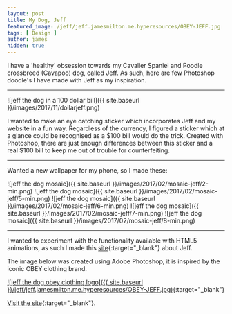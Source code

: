 ```yaml
---
layout: post
title: My Dog, Jeff
featured_image: /jeff/jeff.jamesmilton.me.hyperesources/OBEY-JEFF.jpg
tags: [ Design ]
author: james
hidden: true
---
```


I have a 'healthy' obsession towards my Cavalier Spaniel and Poodle crossbreed (Cavapoo) dog, called Jeff. As such, here are few Photoshop doodle's I have made with Jeff as my inspiration.

---
![jeff the dog in a 100 dollar bill]({{ site.baseurl }}/images/2017/11/dollarjeff.png)

I wanted to make an eye catching sticker which incorporates Jeff and my website in a fun way. Regardless of the currency, I figured a sticker which at a glance could be recognised as a $100 bill would do the trick. Created with Photoshop, there are just enough differences between this sticker and a real $100 bill to keep me out of trouble for counterfeiting.

---

Wanted a new wallpaper for my phone, so I made these:

![jeff the dog mosaic]({{ site.baseurl }}/images/2017/02/mosaic-jeff/2-min.png)
![jeff the dog mosaic]({{ site.baseurl }}/images/2017/02/mosaic-jeff/5-min.png)
![jeff the dog mosaic]({{ site.baseurl }}/images/2017/02/mosaic-jeff/6-min.png)
![jeff the dog mosaic]({{ site.baseurl }}/images/2017/02/mosaic-jeff/7-min.png)
![jeff the dog mosaic]({{ site.baseurl }}/images/2017/02/mosaic-jeff/8-min.png)

---

I wanted to experiment with the functionality available with HTML5 animations, as such I made this [site](../jeff/){:target="_blank"} about Jeff.

The image below was created using Adobe Photoshop, it is inspired by the iconic OBEY clothing brand.

[![jeff the dog obey clothing logo]({{ site.baseurl }}/jeff/jeff.jamesmilton.me.hyperesources/OBEY-JEFF.jpg)](../jeff/){:target="_blank"}

[Visit the site](../jeff/){:target="_blank"}.
